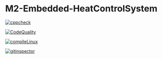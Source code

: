 # M2-Embedded-HeatControlSystem

[![cppcheck](https://github.com/Valagurunathan-N/M2-Embedded-HeatControlSystem/actions/workflows/cppcheck.yml/badge.svg)](https://github.com/Valagurunathan-N/M2-Embedded-HeatControlSystem/actions/workflows/cppcheck.yml)

[![CodeQuality](https://github.com/Valagurunathan-N/M2-Embedded-HeatControlSystem/actions/workflows/CodeQuality.yml/badge.svg)](https://github.com/Valagurunathan-N/M2-Embedded-HeatControlSystem/actions/workflows/CodeQuality.yml)

[![compileLinux](https://github.com/Valagurunathan-N/M2-Embedded-HeatControlSystem/actions/workflows/compileLinux.yml/badge.svg)](https://github.com/Valagurunathan-N/M2-Embedded-HeatControlSystem/actions/workflows/compileLinux.yml)

[![gitinspector](https://github.com/Valagurunathan-N/M2-Embedded-HeatControlSystem/actions/workflows/gitinspector.yml/badge.svg)](https://github.com/Valagurunathan-N/M2-Embedded-HeatControlSystem/actions/workflows/gitinspector.yml)
